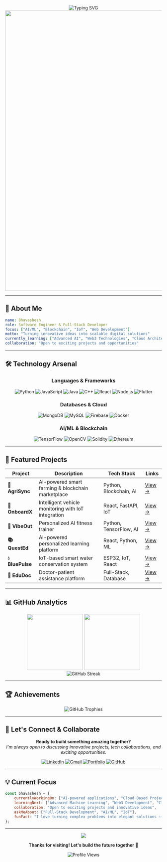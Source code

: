 <div align="center">
  <img src="https://readme-typing-svg.herokuapp.com?font=Fira+Code&size=28&pause=1000&color=00D9FF&center=true&vCenter=true&width=600&lines=Hi+there%2C+I'm+Bhavashesh+%F0%9F%91%8B;Software+Engineer+%7C+Full-Stack+Developer;AI%2FML+Enthusiast+%7C+Blockchain+Developer;Building+the+Future+with+Code+%F0%9F%9A%80" alt="Typing SVG" />
</div>

<div align="center">
  <img src="https://user-images.githubusercontent.com/74038190/212284100-561aa473-3905-4a80-b561-0d28506553ee.gif" width="900">
</div>

---

## 🎯 **About Me**

```yaml
name: Bhavashesh
role: Software Engineer & Full-Stack Developer
focus: ["AI/ML", "Blockchain", "IoT", "Web Development"]
motto: "Turning innovative ideas into scalable digital solutions"
currently_learning: ["Advanced AI", "Web3 Technologies", "Cloud Architecture"]
collaboration: "Open to exciting projects and opportunities"
```

---

## 🛠️ **Technology Arsenal**

<div align="center">

### **Languages & Frameworks**
![Python](https://img.shields.io/badge/Python-3776AB?style=for-the-badge&logo=python&logoColor=white)
![JavaScript](https://img.shields.io/badge/JavaScript-F7DF1E?style=for-the-badge&logo=javascript&logoColor=black)
![Java](https://img.shields.io/badge/Java-ED8B00?style=for-the-badge&logo=java&logoColor=white)
![C++](https://img.shields.io/badge/C++-00599C?style=for-the-badge&logo=c%2B%2B&logoColor=white)
![React](https://img.shields.io/badge/React-20232A?style=for-the-badge&logo=react&logoColor=61DAFB)
![Node.js](https://img.shields.io/badge/Node.js-339933?style=for-the-badge&logo=nodedotjs&logoColor=white)
![Flutter](https://img.shields.io/badge/Flutter-02569B?style=for-the-badge&logo=flutter&logoColor=white)

### **Databases & Cloud**
![MongoDB](https://img.shields.io/badge/MongoDB-4EA94B?style=for-the-badge&logo=mongodb&logoColor=white)
![MySQL](https://img.shields.io/badge/MySQL-005C84?style=for-the-badge&logo=mysql&logoColor=white)
![Firebase](https://img.shields.io/badge/Firebase-039BE5?style=for-the-badge&logo=Firebase&logoColor=white)
![Docker](https://img.shields.io/badge/Docker-2496ED?style=for-the-badge&logo=docker&logoColor=white)

### **AI/ML & Blockchain**
![TensorFlow](https://img.shields.io/badge/TensorFlow-FF6F00?style=for-the-badge&logo=tensorflow&logoColor=white)
![OpenCV](https://img.shields.io/badge/OpenCV-27338e?style=for-the-badge&logo=OpenCV&logoColor=white)
![Solidity](https://img.shields.io/badge/Solidity-363636?style=for-the-badge&logo=solidity&logoColor=white)
![Ethereum](https://img.shields.io/badge/Ethereum-3C3C3D?style=for-the-badge&logo=Ethereum&logoColor=white)

</div>

---

## 🚀 **Featured Projects**

<div align="center">

| Project | Description | Tech Stack | Links |
|---------|-------------|------------|-------|
| **🌾 AgriSync** | AI-powered smart farming & blockchain marketplace | Python, Blockchain, AI | [View →](https://github.com/BunnySunny24/AgriSync) |
| **🚗 OnboardX** | Intelligent vehicle monitoring with IoT integration | React, FastAPI, IoT | [View →](https://github.com/BunnySunny24/OnboardX) |
| **🎯 VibeOut** | Personalized AI fitness trainer | Python, TensorFlow, AI | [View →](https://github.com/BunnySunny24/VibeOut) |
| **📚 QuestEd** | AI-powered personalized learning platform | React, Python, ML | [View →](https://github.com/BunnySunny24/QuestEd) |
| **💧 BluePulse** | IoT-based smart water conservation system | ESP32, IoT, React | [View →](https://github.com/BunnySunny24/BluePulse) |
| **📄 EduDoc** | Doctor-patient assistance platform | Full-Stack, Database | [View →](https://github.com/BunnySunny24/EduDoc) |

</div>

---

## 📊 **GitHub Analytics**

<div align="center">
  <img height="180em" src="https://github-readme-stats.vercel.app/api?username=BunnySunny24&show_icons=true&theme=tokyonight&include_all_commits=true&count_private=true&hide_border=true&bg_color=0D1117"/>
  <img height="180em" src="https://github-readme-stats.vercel.app/api/top-langs/?username=BunnySunny24&layout=compact&theme=tokyonight&hide_border=true&bg_color=0D1117"/>
</div>

<div align="center">
  <img src="https://github-readme-streak-stats.herokuapp.com/?user=BunnySunny24&theme=tokyonight&hide_border=true&background=0D1117" alt="GitHub Streak"/>
</div>

---

## 🏆 **Achievements**

<div align="center">
  <img src="https://github-profile-trophy.vercel.app/?username=BunnySunny24&theme=tokyonight&no-frame=true&no-bg=true&margin-w=4&row=1" alt="GitHub Trophies"/>
</div>

---

## 🤝 **Let's Connect & Collaborate**

<div align="center">

**Ready to build something amazing together?**  
*I'm always open to discussing innovative projects, tech collaborations, and exciting opportunities.*

[![LinkedIn](https://img.shields.io/badge/LinkedIn-0077B5?style=for-the-badge&logo=linkedin&logoColor=white)](https://www.linkedin.com/in/bhavashesh/)
[![Gmail](https://img.shields.io/badge/Gmail-D14836?style=for-the-badge&logo=gmail&logoColor=white)](mailto:bhavashesh@gmail.com)
[![Portfolio](https://img.shields.io/badge/Portfolio-FF5722?style=for-the-badge&logo=todoist&logoColor=white)](https://portfolio-new-theta-eight.vercel.app)
[![GitHub](https://img.shields.io/badge/GitHub-100000?style=for-the-badge&logo=github&logoColor=white)](https://github.com/BunnySunny24)

</div>

---

## 💡 **Current Focus**

```javascript
const bhavashesh = {
    currentlyWorkingOn: ["AI-powered applications", "Cloud Based Projects", "IoT systems"],
    learningNext: ["Advanced Machine Learning", "Web3 Development", "Cloud Architecture"],
    collaboration: "Open to exciting projects and innovative ideas",
    askMeAbout: ["Full-Stack Development", "AI/ML", "IoT"],
    funFact: "I love turning complex problems into elegant solutions ✨"
};
```

---

<div align="center">
  <img src="https://capsule-render.vercel.app/api?type=waving&color=gradient&height=100&section=footer"/>
  
  **Thanks for visiting! Let's build the future together** 🚀
  
  <img src="https://komarev.com/ghpvc/?username=BunnySunny24&label=Profile%20Views&color=0e75b6&style=flat" alt="Profile Views" />
</div>
